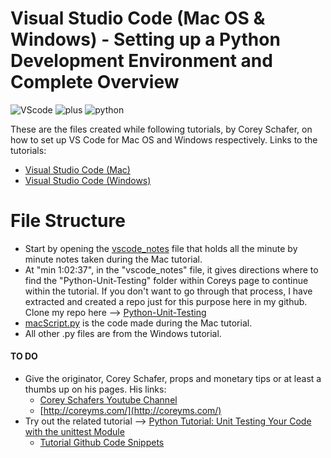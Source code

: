# Visual Studio Code (Mac OS & Windows) - Setting up a Python Development Environment and Complete Overview

![VScode](https://upload.wikimedia.org/wikipedia/commons/thumb/f/f3/Visual_Studio_Code_0.10.1_icon.png/64px-Visual_Studio_Code_0.10.1_icon.png)  ![plus](https://s3.amazonaws.com/habitica-assets/cdn/emoji/heavy_plus_sign.png)  ![python](https://img.icons8.com/color/72/python.png)

These are the files created while following tutorials, by Corey Schafer, on how to set up VS Code for Mac OS and Windows respectively. Links to the tutorials:
   - [Visual Studio Code (Mac)](https://www.youtube.com/watch?v=06I63_p-2A4)
   - [Visual Studio Code (Windows)](https://www.youtube.com/watch?v=-nh9rCzPJ20&t=1589s)

# File Structure
   - Start by opening the [vscode_notes](https://github.com/erikamart/vsCodeSetup/blob/master/vscode_notes) file that holds all the minute by minute notes taken during the Mac tutorial.
   - At "min 1:02:37", in the "vscode_notes" file, it gives directions where to find the "Python-Unit-Testing" folder within Coreys page to continue within the tutorial. If you don't want to go through that process, I have extracted and created a repo just for this purpose here in my github. Clone my repo here --> [Python-Unit-Testing](https://github.com/erikamart/Python-Unit-Testing)
   - [macScript.py](https://github.com/erikamart/vsCodeSetup/blob/master/macScript.py) is the code made during the Mac tutorial.
   - All other .py files are from the Windows tutorial.

#### TO DO
   - Give the originator, Corey Schafer, props and monetary tips or at least a thumbs up on his pages. His links: 
      - [Corey Schafers Youtube Channel](https://www.youtube.com/c/Coreyms/featured)
      - [http://coreyms.com/](http://coreyms.com/)
   - Try out the related tutorial --> [Python Tutorial: Unit Testing Your Code with the unittest Module](https://www.youtube.com/watch?v=6tNS--WetLI&t=0s)
      - [Tutorial Github Code Snippets](https://github.com/CoreyMSchafer/code_snippets/tree/master/Python-Unit-Testing)